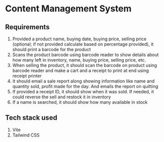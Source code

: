 # Content Management System

## Requirements

1. Provided a product name, buying date, buying price, selling price (optional; if not provided calculate based on percentage provided), it should print a barcode for the product
2. Scans the product barcode using barcode reader to show details about how many left in inventory, name, buying price, selling price, etc.
3. When selling the product, it should scan the barcode on product using barcode reader and make a cart and a receipt to print at end using receipt printer
4. It should email a sale report along showing information like name and quantity sold, profit made for the day. And emails the report on quitting
5. If provided a receipt ID, it should show when it was sold. If needed, it could reverse the sell and restock it in inventory
6. If a name is searched, it should show how many available in stock

## Tech stack used

1. Vite
2. Tailwind CSS
